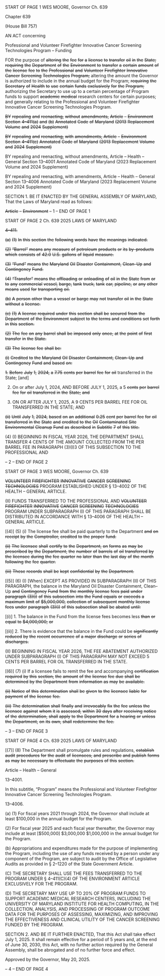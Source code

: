 START OF PAGE 1
WES MOORE, Governor Ch. 639

Chapter 639

(House Bill 757)

AN ACT concerning

Professional and Volunteer Firefighter Innovative Cancer Screening
Technologies Program – Funding

FOR the purpose of ~~altering~~ ~~the~~ ~~fee~~ ~~for~~ ~~a~~ ~~license~~ ~~to~~ ~~transfer~~ ~~oil~~ ~~in~~ ~~the~~ ~~State;~~ ~~requiring~~ ~~the~~
~~Department~~ ~~of~~ ~~the~~ ~~Environment~~ ~~to~~ ~~transfer~~ ~~a~~ ~~certain~~ ~~amount~~ ~~of~~ ~~the~~ ~~license~~ ~~fee~~ ~~to~~ ~~the~~
~~Professional~~ ~~and~~ ~~Volunteer~~ ~~Firefighter~~ ~~Innovative~~ ~~Cancer~~ ~~Screening~~ ~~Technologies~~
~~Program;~~ altering the amount the Governor is authorized to include in the annual
budget for the Program; ~~requiring~~ ~~the~~ ~~Secretary~~ ~~of~~ ~~Health~~ ~~to~~ ~~use~~ ~~certain~~ ~~funds~~
~~exclusively~~ ~~for~~ ~~the~~ ~~Program;~~ authorizing the Secretary to use up to a certain
percentage of Program funds to support ~~academic~~ ~~medical~~ research centers for
certain purposes; and generally relating to the Professional and Volunteer
Firefighter Innovative Cancer Screening Technologies Program.

~~BY~~ ~~repealing~~ ~~and~~ ~~reenacting,~~ ~~without~~ ~~amendments,~~
~~Article~~ ~~–~~ ~~Environment~~
~~Section~~ ~~4–411(a)~~ ~~and~~ ~~(b)~~
~~Annotated~~ ~~Code~~ ~~of~~ ~~Maryland~~
~~(2013~~ ~~Replacement~~ ~~Volume~~ ~~and~~ ~~2024~~ ~~Supplement)~~

~~BY~~ ~~repealing~~ ~~and~~ ~~reenacting,~~ ~~with~~ ~~amendments,~~
~~Article~~ ~~–~~ ~~Environment~~
~~Section~~ ~~4–411(c)~~
~~Annotated~~ ~~Code~~ ~~of~~ ~~Maryland~~
~~(2013~~ ~~Replacement~~ ~~Volume~~ ~~and~~ ~~2024~~ ~~Supplement)~~

BY repealing and reenacting, without amendments,
Article – Health – General
Section 13–4001
Annotated Code of Maryland
(2023 Replacement Volume and 2024 Supplement)

BY repealing and reenacting, with amendments,
Article – Health – General
Section 13–4006
Annotated Code of Maryland
(2023 Replacement Volume and 2024 Supplement)

SECTION 1. BE IT ENACTED BY THE GENERAL ASSEMBLY OF MARYLAND,
That the Laws of Maryland read as follows:

~~Article~~ ~~–~~ ~~Environment~~
– 1 –
END OF PAGE 1

START OF PAGE 2
Ch. 639 2025 LAWS OF MARYLAND

~~4–411.~~

~~(a)~~ ~~(1)~~ ~~In~~ ~~this~~ ~~section~~ ~~the~~ ~~following~~ ~~words~~ ~~have~~ ~~the~~ ~~meanings~~ ~~indicated.~~

~~(2)~~ ~~“Barrel”~~ ~~means~~ ~~any~~ ~~measure~~ ~~of~~ ~~petroleum~~ ~~products~~ ~~or~~ ~~its~~ ~~by–products~~
~~which~~ ~~consists~~ ~~of~~ ~~42.0~~ ~~U.S.~~ ~~gallons~~ ~~of~~ ~~liquid~~ ~~measure.~~

~~(3)~~ ~~“Fund”~~ ~~means~~ ~~the~~ ~~Maryland~~ ~~Oil~~ ~~Disaster~~ ~~Containment,~~ ~~Clean–Up~~ ~~and~~
~~Contingency~~ ~~Fund.~~

~~(4)~~ ~~“Transfer”~~ ~~means~~ ~~the~~ ~~offloading~~ ~~or~~ ~~onloading~~ ~~of~~ ~~oil~~ ~~in~~ ~~the~~ ~~State~~ ~~from~~ ~~or~~
~~to~~ ~~any~~ ~~commercial~~ ~~vessel,~~ ~~barge,~~ ~~tank~~ ~~truck,~~ ~~tank~~ ~~car,~~ ~~pipeline,~~ ~~or~~ ~~any~~ ~~other~~ ~~means~~ ~~used~~
~~for~~ ~~transporting~~ ~~oil.~~

~~(b)~~ ~~A~~ ~~person~~ ~~other~~ ~~than~~ ~~a~~ ~~vessel~~ ~~or~~ ~~barge~~ ~~may~~ ~~not~~ ~~transfer~~ ~~oil~~ ~~in~~ ~~the~~ ~~State~~ ~~without~~
~~a~~ ~~license.~~

~~(c)~~ ~~(1)~~ ~~A~~ ~~license~~ ~~required~~ ~~under~~ ~~this~~ ~~section~~ ~~shall~~ ~~be~~ ~~secured~~ ~~from~~ ~~the~~
~~Department~~ ~~of~~ ~~the~~ ~~Environment~~ ~~subject~~ ~~to~~ ~~the~~ ~~terms~~ ~~and~~ ~~conditions~~ ~~set~~ ~~forth~~ ~~in~~ ~~this~~ ~~section.~~

~~(2)~~ ~~The~~ ~~fee~~ ~~on~~ ~~any~~ ~~barrel~~ ~~shall~~ ~~be~~ ~~imposed~~ ~~only~~ ~~once,~~ ~~at~~ ~~the~~ ~~point~~ ~~of~~ ~~first~~
~~transfer~~ ~~in~~ ~~the~~ ~~State.~~

~~(3)~~ ~~The~~ ~~license~~ ~~fee~~ ~~shall~~ ~~be:~~

~~(i)~~ ~~Credited~~ ~~to~~ ~~the~~ ~~Maryland~~ ~~Oil~~ ~~Disaster~~ ~~Containment,~~ ~~Clean–Up~~
~~and~~ ~~Contingency~~ ~~Fund~~ ~~and~~ ~~based~~ ~~on:~~

~~1.~~ ~~Before~~ ~~July~~ ~~1,~~ ~~2024,~~ ~~a~~ ~~7.75~~ ~~cents~~ ~~per~~ ~~barrel~~ ~~fee~~ ~~for~~ ~~oil~~
transferred in the State; [and]

2. On or after July 1, 2024, AND BEFORE JULY 1, 2025, a 5
~~cents~~ ~~per~~ ~~barrel~~ ~~fee~~ ~~for~~ ~~oil~~ ~~transferred~~ ~~in~~ ~~the~~ ~~State;~~ ~~and~~

3. ON OR AFTER JULY 1, 2025, A 9 CENTS PER BARREL
FEE FOR OIL TRANSFERRED IN THE STATE; AND

~~(ii)~~ ~~Until~~ ~~July~~ ~~1,~~ ~~2024,~~ ~~based~~ ~~on~~ ~~an~~ ~~additional~~ ~~0.25~~ ~~cent~~ ~~per~~ ~~barrel~~
~~fee~~ ~~for~~ ~~oil~~ ~~transferred~~ ~~in~~ ~~the~~ ~~State~~ ~~and~~ ~~credited~~ ~~to~~ ~~the~~ ~~Oil~~ ~~Contaminated~~ ~~Site~~ ~~Environmental~~
~~Cleanup~~ ~~Fund~~ ~~as~~ ~~described~~ ~~in~~ ~~Subtitle~~ ~~7~~ ~~of~~ ~~this~~ ~~title.~~

(4) (I) BEGINNING IN FISCAL YEAR 2026, THE DEPARTMENT
SHALL TRANSFER 4 CENTS OF THE AMOUNT COLLECTED FROM THE PER BARREL FEE
IN PARAGRAPH (3)(I)3 OF THIS SUBSECTION TO THE PROFESSIONAL AND

– 2 –
END OF PAGE 2

START OF PAGE 3
WES MOORE, Governor Ch. 639

~~VOLUNTEER~~ ~~FIREFIGHTER~~ ~~INNOVATIVE~~ ~~CANCER~~ ~~SCREENING~~ ~~TECHNOLOGIES~~
PROGRAM ESTABLISHED UNDER § 13–4002 OF THE HEALTH – GENERAL ARTICLE.

(II) FUNDS TRANSFERRED TO THE PROFESSIONAL AND
~~VOLUNTEER~~ ~~FIREFIGHTER~~ ~~INNOVATIVE~~ ~~CANCER~~ ~~SCREENING~~ ~~TECHNOLOGIES~~
PROGRAM UNDER SUBPARAGRAPH (I) OF THIS PARAGRAPH SHALL BE DISTRIBUTED
IN ACCORDANCE WITH § 13–4006 OF THE HEALTH – GENERAL ARTICLE.

[(4)] (5) (i) The license fee shall be paid quarterly to the Department
~~and~~ ~~on~~ ~~receipt~~ ~~by~~ ~~the~~ ~~Comptroller,~~ ~~credited~~ ~~to~~ ~~the~~ ~~proper~~ ~~fund.~~

~~(ii)~~ ~~The~~ ~~licensee~~ ~~shall~~ ~~certify~~ ~~to~~ ~~the~~ ~~Department,~~ ~~on~~ ~~forms~~ ~~as~~ ~~may~~ ~~be~~
~~prescribed~~ ~~by~~ ~~the~~ ~~Department,~~ ~~the~~ ~~number~~ ~~of~~ ~~barrels~~ ~~of~~ ~~oil~~ ~~transferred~~ ~~by~~ ~~the~~ ~~licensee~~
~~during~~ ~~the~~ ~~fee~~ ~~quarter~~ ~~no~~ ~~later~~ ~~than~~ ~~the~~ ~~last~~ ~~day~~ ~~of~~ ~~the~~ ~~month~~ ~~following~~ ~~the~~ ~~fee~~ ~~quarter.~~

~~(iii)~~ ~~These~~ ~~records~~ ~~shall~~ ~~be~~ ~~kept~~ ~~confidential~~ ~~by~~ ~~the~~ ~~Department.~~

[(5)] (6) (I) [When] EXCEPT AS PROVIDED IN SUBPARAGRAPH (II)
OF THIS PARAGRAPH, the balance in the Maryland Oil Disaster Containment, Clean–Up
~~and~~ ~~Contingency~~ ~~Fund~~ ~~from~~ ~~the~~ ~~monthly~~ ~~license~~ ~~fees~~ ~~paid~~ ~~under~~ ~~paragraph~~ ~~(3)(i)~~ ~~of~~ ~~this~~
~~subsection~~ ~~into~~ ~~the~~ ~~Fund~~ ~~equals~~ ~~or~~ ~~exceeds~~ ~~a~~ ~~maximum~~ ~~limit~~ ~~of~~ ~~$5,000,000,~~ ~~collection~~ ~~of~~
~~subsequent~~ ~~monthly~~ ~~license~~ ~~fees~~ ~~under~~ ~~paragraph~~ ~~(3)(i)~~ ~~of~~ ~~this~~ ~~subsection~~ ~~shall~~ ~~be~~ ~~abated~~
~~until:~~

[(i)] 1. The balance in the Fund from the license fees becomes less
~~than~~ ~~or~~ ~~equal~~ ~~to~~ ~~$4,000,000;~~ ~~or~~

[(ii)] 2. There is evidence that the balance in the Fund could be
~~significantly~~ ~~reduced~~ ~~by~~ ~~the~~ ~~recent~~ ~~occurrence~~ ~~of~~ ~~a~~ ~~major~~ ~~discharge~~ ~~or~~ ~~series~~ ~~of~~ ~~discharges.~~

(II) BEGINNING IN FISCAL YEAR 2026, THE FEE ABATEMENT
AUTHORIZED UNDER SUBPARAGRAPH (I) OF THIS PARAGRAPH MAY NOT EXCEED 5
CENTS PER BARREL FOR OIL TRANSFERRED IN THE STATE.

[(6)] (7) (i) If a licensee fails to remit the fee and accompanying
~~certification~~ ~~required~~ ~~by~~ ~~this~~ ~~section,~~ ~~the~~ ~~amount~~ ~~of~~ ~~the~~ ~~license~~ ~~fee~~ ~~due~~ ~~shall~~ ~~be~~ ~~determined~~
~~by~~ ~~the~~ ~~Department~~ ~~from~~ ~~information~~ ~~as~~ ~~may~~ ~~be~~ ~~available.~~

~~(ii)~~ ~~Notice~~ ~~of~~ ~~this~~ ~~determination~~ ~~shall~~ ~~be~~ ~~given~~ ~~to~~ ~~the~~ ~~licensee~~ ~~liable~~
~~for~~ ~~payment~~ ~~of~~ ~~the~~ ~~license~~ ~~fee.~~

~~(iii)~~ ~~The~~ ~~determination~~ ~~shall~~ ~~finally~~ ~~and~~ ~~irrevocably~~ ~~fix~~ ~~the~~ ~~fee~~ ~~unless~~
~~the~~ ~~licensee~~ ~~against~~ ~~whom~~ ~~it~~ ~~is~~ ~~assessed,~~ ~~within~~ ~~30~~ ~~days~~ ~~after~~ ~~receiving~~ ~~notice~~ ~~of~~ ~~the~~
~~determination,~~ ~~shall~~ ~~apply~~ ~~to~~ ~~the~~ ~~Department~~ ~~for~~ ~~a~~ ~~hearing~~ ~~or~~ ~~unless~~ ~~the~~ ~~Department,~~ ~~on~~
~~its~~ ~~own,~~ ~~shall~~ ~~redetermine~~ ~~the~~ ~~fee.~~

– 3 –
END OF PAGE 3

START OF PAGE 4
Ch. 639 2025 LAWS OF MARYLAND

[(7)] (8) The Department shall promulgate rules and regulations,
~~establish~~ ~~audit~~ ~~procedures~~ ~~for~~ ~~the~~ ~~audit~~ ~~of~~ ~~licensees,~~ ~~and~~ ~~prescribe~~ ~~and~~ ~~publish~~ ~~forms~~ ~~as~~
~~may~~ ~~be~~ ~~necessary~~ ~~to~~ ~~effectuate~~ ~~the~~ ~~purposes~~ ~~of~~ ~~this~~ ~~section.~~

Article – Health – General

13–4001.

In this subtitle, “Program” means the Professional and Volunteer Firefighter
Innovative Cancer Screening Technologies Program.

13–4006.

(a) (1) For fiscal years 2021 through 2024, the Governor shall include at least
$100,000 in the annual budget for the Program.

(2) For fiscal year 2025 and each fiscal year thereafter, the Governor may
include at least [$500,000] $3,000,000 $1,000,000 in the annual budget for the Program.

(b) Appropriations and expenditures made for the purpose of implementing the
Program, including the use of any funds received by a person under any component of the
Program, are subject to audit by the Office of Legislative Audits as provided in § 2–1220 of
the State Government Article.

(C) THE SECRETARY SHALL USE THE FEES TRANSFERRED TO THE
PROGRAM UNDER § 4–411(C)(4) OF THE ENVIRONMENT ARTICLE EXCLUSIVELY FOR
THE PROGRAM.

(D) THE SECRETARY MAY USE UP TO 20% OF PROGRAM FUNDS TO SUPPORT
ACADEMIC MEDICAL RESEARCH CENTERS, INCLUDING THE UNIVERSITY OF
MARYLAND INSTITUTE FOR HEALTH COMPUTING, IN THE COLLECTION, ANALYSIS,
AND PROCESSING OF PROGRAM OUTCOME DATA FOR THE PURPOSES OF ASSESSING,
MAXIMIZING, AND IMPROVING THE EFFECTIVENESS AND CLINICAL UTILITY OF THE
CANCER SCREENING FUNDED BY THE PROGRAM.

SECTION 2. AND BE IT FURTHER ENACTED, That this Act shall take effect July
1, 2025. It shall remain effective for a period of 5 years and, at the end of June 30, 2030,
this Act, with no further action required by the General Assembly, shall be abrogated and
of no further force and effect.

Approved by the Governor, May 20, 2025.

– 4 –
END OF PAGE 4